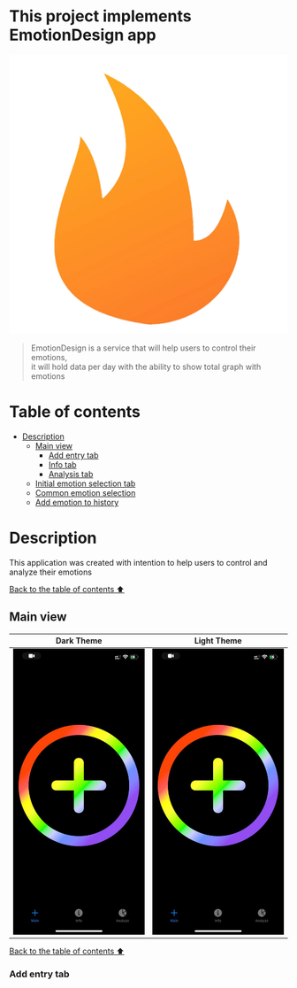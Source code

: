 # This project implements EmotionDesign app

![EmotionDesignlogo.png](EmotionDesign/Images/EmotionDesignLogo.png)

> EmotionDesign is a service that will help users to control their emotions,\
> it will hold data per day with the ability to show total graph with emotions

# <a name="TableOfContents">Table of contents</a>
+ [Description](#Description)
    + [Main view](#MainView)
        + [Add entry tab](#AddEntry)
        + [Info tab](#Info)
        + [Analysis tab](#Analysis)
    + [Initial emotion selection tab](#InitialEmotion)
	+ [Common emotion selection](#CommonEmotion)
	+ [Add emotion to history](#SaveEmotion)



# <a name="Description">Description</a>

This application was created with intention to help users to control and analyze their emotions


[Back to the table of contents ⬆](#TableOfContents)



## <a name="MainView">Main view</a>


| Dark Theme | Light Theme |
| --- | --- |
|![0_mainWindow_darkTheme.jpg](EmotionDesign/Images/0_mainWindow_darkTheme.jpg)|![0_mainWindow_darkTheme.jpg](EmotionDesign/Images/0_mainWindow_darkTheme.jpg)|


[Back to the table of contents ⬆](#TableOfContents)


### <a name="AddEntry">Add entry tab</a>
